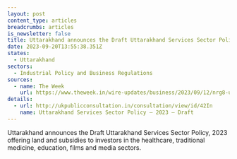 ```yaml
---
layout: post
content_type: articles
breadcrumbs: articles
is_newsletter: false
title: Uttarakhand announces the Draft Uttarakhand Services Sector Policy, 2023
date: 2023-09-20T13:55:38.351Z
states:
  - Uttarakhand
sectors:
  - Industrial Policy and Business Regulations
sources:
  - name: The Week
    url: https://www.theweek.in/wire-updates/business/2023/09/12/nrg8-ukd-cabinet.html
details:
  - url: http://ukpublicconsultation.in/consultation/view/id/42In
    name: Uttarakhand Services Sector Policy – 2023 – Draft
---
```

Uttarakhand announces the Draft Uttarakhand Services Sector Policy, 2023 offering land and subsidies to investors in the healthcare, traditional medicine, education, films and media sectors.
